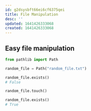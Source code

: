 ```yaml
---
id: g2dsysbft66ei6cf6375qei
title: File Manipulation
desc: ''
updated: 1641426333068
created: 1641426333068
---
```



## Easy file manipulation

```python
from pathlib import Path

random_file = Path("random_file.txt")

random_file.exists()
# False

random_file.touch()

random_file.exists()
# True
```
